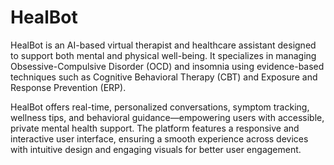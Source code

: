 # HealBot
HealBot is an AI-based virtual therapist and healthcare assistant designed to support both mental and physical well-being. It specializes in managing Obsessive-Compulsive Disorder (OCD) and insomnia using evidence-based techniques such as Cognitive Behavioral Therapy (CBT) and Exposure and Response Prevention (ERP).

HealBot offers real-time, personalized conversations, symptom tracking, wellness tips, and behavioral guidance—empowering users with accessible, private mental health support. The platform features a responsive and interactive user interface, ensuring a smooth experience across devices with intuitive design and engaging visuals for better user engagement.  
